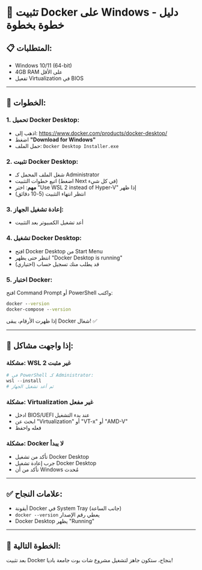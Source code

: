 # 🐳 تثبيت Docker على Windows - دليل خطوة بخطوة

## 📋 **المتطلبات:**
- Windows 10/11 (64-bit)
- 4GB RAM على الأقل
- تفعيل Virtualization في BIOS

---

## 🚀 **الخطوات:**

### **1. تحميل Docker Desktop:**
- اذهب إلى: https://www.docker.com/products/docker-desktop/
- اضغط **"Download for Windows"**
- حمل الملف: `Docker Desktop Installer.exe`

### **2. تثبيت Docker Desktop:**
- شغل الملف المحمل كـ Administrator
- اتبع خطوات التثبيت (اضغط Next في كل شيء)
- **مهم**: اختر "Use WSL 2 instead of Hyper-V" إذا ظهر
- انتظر انتهاء التثبيت (5-10 دقائق)

### **3. إعادة تشغيل الجهاز:**
- أعد تشغيل الكمبيوتر بعد التثبيت

### **4. تشغيل Docker Desktop:**
- افتح Docker Desktop من Start Menu
- انتظر حتى يظهر "Docker Desktop is running"
- قد يطلب منك تسجيل حساب (اختياري)

### **5. اختبار Docker:**
افتح Command Prompt أو PowerShell واكتب:
```cmd
docker --version
docker-compose --version
```

إذا ظهرت الأرقام، يبقى Docker شغال! ✅

---

## 🔧 **إذا واجهت مشاكل:**

### **مشكلة: WSL 2 غير مثبت**
```powershell
# في PowerShell كـ Administrator:
wsl --install
# ثم أعد تشغيل الجهاز
```

### **مشكلة: Virtualization غير مفعل**
- ادخل BIOS/UEFI عند بدء التشغيل
- ابحث عن "Virtualization" أو "VT-x" أو "AMD-V"
- فعله واحفظ

### **مشكلة: Docker لا يبدأ**
- تأكد من تشغيل Docker Desktop
- جرب إعادة تشغيل Docker Desktop
- تأكد من أن Windows مُحدث

---

## ✅ **علامات النجاح:**
- أيقونة Docker في System Tray (جانب الساعة)
- `docker --version` يعطي رقم الإصدار
- Docker Desktop يظهر "Running"

---

## 🎯 **الخطوة التالية:**
بعد تثبيت Docker بنجاح، ستكون جاهز لتشغيل مشروع شات بوت جامعة باديا!
